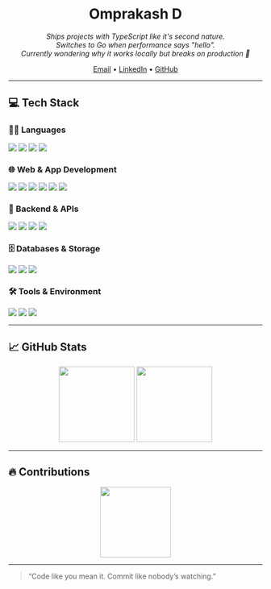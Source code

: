 <h1 align="center">Omprakash D</h1>

<p align="center">
  <i>Ships projects with TypeScript like it's second nature.<br/>
  Switches to Go when performance says "hello".<br/>
  Currently wondering why it works locally but breaks on production 🐛</i>
</p>

<p align="center">
  <a href="mailto:omprakashd10051@gmail.com">Email</a> •
  <a href="https://www.linkedin.com/in/omprakash-d/">LinkedIn</a> •
  <a href="https://github.com/OmprakashD20">GitHub</a>
</p>

---

## 💻 Tech Stack

### 👨‍💻 Languages  
<p>
  <img src="https://img.shields.io/badge/TypeScript-3178C6?style=flat&logo=typescript&logoColor=white"/>
  <img src="https://img.shields.io/badge/Dart-0175C2?style=flat&logo=dart&logoColor=white"/>
  <img src="https://img.shields.io/badge/Go-00ADD8?style=flat&logo=go&logoColor=white"/>
  <img src="https://img.shields.io/badge/C++-00599C?style=flat&logo=c%2B%2B&logoColor=white"/>
</p>

### 🌐 Web & App Development  
<p>
  <img src="https://img.shields.io/badge/React-61DAFB?style=flat&logo=react&logoColor=black"/>
  <img src="https://img.shields.io/badge/Next.js-000000?style=flat&logo=nextdotjs&logoColor=white"/>
  <img src="https://img.shields.io/badge/TanStack_Query-FF4154?style=flat&logo=react-query&logoColor=white" />
  <img src="https://img.shields.io/badge/TanStack_Router-21B573?style=flat&logo=react&logoColor=white" />
  <img src="https://img.shields.io/badge/Flutter-02569B?style=flat&logo=flutter&logoColor=white"/>
  <img src="https://img.shields.io/badge/TailwindCSS-06B6D4?style=flat&logo=tailwindcss&logoColor=white"/>
</p>

### 🔧 Backend & APIs  
<p>
  <img src="https://img.shields.io/badge/NestJS-E0234E?style=flat&logo=nestjs&logoColor=white"/>
  <img src="https://img.shields.io/badge/Node.js-339933?style=flat&logo=nodedotjs&logoColor=white"/>
  <img src="https://img.shields.io/badge/Drizzle%20ORM-000000?style=flat&logo=drizzle&logoColor=C5F74F"/>
  <img src="https://img.shields.io/badge/Prisma-2D3748?style=flat&logo=prisma&logoColor=white"/>
</p>

### 🗄️ Databases & Storage  
<p>
  <img src="https://img.shields.io/badge/PostgreSQL-4169E1?style=flat&logo=postgresql&logoColor=white"/>
  <img src="https://img.shields.io/badge/MongoDB-47A248?style=flat&logo=mongodb&logoColor=white"/>
  <img src="https://img.shields.io/badge/Firebase-FFCA28?style=flat&logo=firebase&logoColor=black"/>
</p>

### 🛠️ Tools & Environment  
<p>
  <img src="https://img.shields.io/badge/Git-F05032?style=flat&logo=git&logoColor=white"/>
  <img src="https://img.shields.io/badge/VS%20Code-007ACC?style=flat&logo=visualstudiocode&logoColor=white"/>
  <img src="https://img.shields.io/badge/Figma-F24E1E?style=flat&logo=figma&logoColor=white"/>
</p>

---

## 📈 GitHub Stats

<p align="center">
  <img src="https://github-readme-stats.vercel.app/api?username=OmprakashD20&show_icons=true&count_private=true&theme=tokyonight&hide_title=true" height="150" />
  <img src="https://github-readme-stats.vercel.app/api/top-langs/?username=OmprakashD20&layout=compact&theme=tokyonight&langs_count=8&hide=html,css" height="150" />
</p>

---

## 🔥 Contributions

<p align="center">
  <img src="https://github-readme-streak-stats.herokuapp.com/?user=OmprakashD20&theme=tokyonight&hide_border=false" height="140"/>
</p>

---

> “Code like you mean it. Commit like nobody’s watching.”
